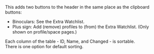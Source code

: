 This adds two buttons to the header in the same place as the clipboard buttons:

- Binoculars: See the Extra Watchlist.
- Plus sign: Add (remove) profiles to (from) the Extra Watchlist. (Only shown on profile/space pages.)

Each column of the table - ID, Name, and Changed - is sortable.  
There is one option for default sorting.
